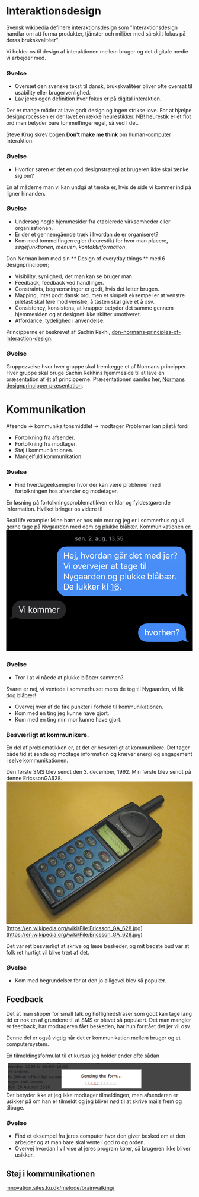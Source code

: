 # Interaktionsdesign
Svensk wikipedia definere interaktionsdesign som "Interaktionsdesign handlar om att forma produkter, tjänster och miljöer med särskilt fokus på deras brukskvalitéer".

Vi holder os til design af interaktionen mellem bruger og det digitale medie vi arbejder med.

### Øvelse
* Oversæt den svenske tekst til dansk, brukskvalitéer bliver ofte oversat til usability eller brugervenlighed.
* Lav jeres egen definition hvor fokus er på digital interaktion.

Der er mange måder at lave godt design og ingen strikse love. For at hjælpe designprocessen er der lavet en række heurestikker. NB! heurestik er et flot ord men betyder bare tommelfingerregel, så ved I det.

Steve Krug skrev bogen **Don't make me think** om human-computer interaktion.

### Øvelse
* Hvorfor søren er det en god designstrategi at brugeren ikke skal tænke sig om?

En af måderne man vi kan undgå at tænke er, hvis de side vi kommer ind på ligner hinanden.

### Øvelse
* Undersøg nogle hjemmesider fra etablerede virksomheder eller organisationen.
* Er der et gennemgående træk i hvordan de er organiseret?
* Kom med tommelfingerregler (heurestik) for hvor man placere, *søgefunktionen, menuen, kontaktinformation*.


Don Norman kom med sin ** Design of everyday things ** med 6 designprincipper;
* Visibility, synlighed, det man kan se bruger man.
* Feedback, feedback ved handlinger.
* Constraints, begrænsninger er godt, hvis det letter brugen.
* Mapping, intet godt dansk ord, men et simpelt eksempel er at venstre piletast skal føre mod venstre, å tasten skal give et å osv.
* Consistency, konsistens, at knapper betyder det samme gennem hjemmesiden og at designet ikke skifter umotiveret.
* Affordance, tydelighed i anvendelse.

Principperne er beskrevet af Sachin Rekhi, [don-normans-principles-of-interaction-design](https://medium.com/@sachinrekhi/don-normans-principles-of-interaction-design-51025a2c0f33).

### Øvelse
Gruppeøvelse hvor hver gruppe skal fremlægge et af Normans principper. Hver gruppe skal bruge Sachin Rekhins hjemmeside til at lave en præsentation af ét af principperne. Præsentationen samles her, [Normans designprincipper præsentation](https://docs.google.com/presentation/d/1StkO8ya42OsNxh29v4Xsq89OPHtUr1SZgylMc9vltvk/edit?usp=sharing).


# Kommunikation
Afsende -> kommunikaitonsmiddlet -> modtager
Problemer kan påstå fordi
* Fortolkning fra afsender.
* Fortolkning fra modtager.
* Støj i kommunikationen.
* Mangelfuld kommunikation.

### Øvelse
* Find hverdageeksempler hvor der kan være problemer med fortolkningen hos afsender og modetager.

En løsning på fortolkningsproblematikken er klar og fyldestgørende information. Hvilket bringer os videre til

Real life example:
Mine børn er hos min mor og jeg er i sommerhus og vil gerne tage på Nygaarden med dem og plukke blåbær.
Kommunikationen er:
![kommunikationsproblemer](billeder/kommunikation.PNG)
### Øvelse
* Tror I at vi nåede at plukke blåbær sammen?

Svaret er nej, vi ventede i sommerhuset mens de tog til Nygaarden, vi fik dog blåbær!
* Overvej hver af de fire punkter i forhold til kommunikationen.
*  Kom med en ting jeg kunne have gjort.
* Kom med en ting min mor kunne have gjort.

### Besværligt at kommunikere.
En del af problematikken er, at det er besværligt at kommunikere. Det tager både tid at sende og modtage information og kræver energi og engagement i selve kommunikationen.

Den første SMS blev sendt den 3. december, 1992. Min første blev sendt på denne EricssonGA628.
![Ericsson_GA_628.jpg](billeder/Ericsson_GA_628.jpg)
[https://en.wikipedia.org/wiki/File:Ericsson_GA_628.jpg](https://en.wikipedia.org/wiki/File:Ericsson_GA_628.jpg)

Det var ret besværligt at skrive og læse beskeder, og mit bedste bud var at folk ret hurtigt vil blive træt af det.

### Øvelse
* Kom med begrundelser for at den jo alligevel blev så populær.


## Feedback
Det at man slipper for small talk og høflighedsfraser som godt kan tage lang tid er nok en af grundene til at SMS er blevet så populært. Det man mangler er feedback, har modtageren fået beskeden, har hun forstået det jer vil osv.

Denne del er også vigtig når det er kommunikation mellem bruger og et computersystem.

En tilmeldingsformulat til et kursus jeg holder ender ofte sådan
![formular](billeder/formular.PNG)
Det betyder ikke at jeg ikke modtager tilmeldingen, men afsenderen er usikker på om han er tilmeldt og jeg bliver nød til at skrive mails frem og tilbage.

### Øvelse
* Find et eksempel fra jeres computer hvor den giver besked om at den arbejder og at man bare skal vente i god ro og orden.
* Overvej hvordan I vil vise at jeres program kører, så brugeren ikke bliver usikker.

## Støj i kommunikationen

[innovation.sites.ku.dk/metode/brainwalking/](https://innovation.sites.ku.dk/metode/brainwalking/)
